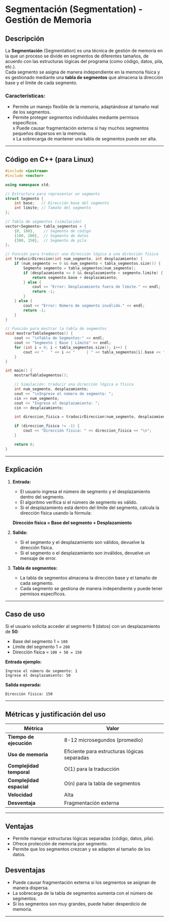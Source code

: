 # Segmentación (Segmentation) - Gestión de Memoria

## Descripción
La **Segmentación** (Segmentation) es una técnica de gestión de memoria en la que un proceso se divide en segmentos de diferentes tamaños, de acuerdo con las estructuras lógicas del programa (como código, datos, pila, etc.).  
Cada segmento se asigna de manera independiente en la memoria física y es gestionado mediante una **tabla de segmentos** que almacena la dirección base y el límite de cada segmento.

### Características:
- Permite un manejo flexible de la memoria, adaptándose al tamaño real de los segmentos.  
- Permite proteger segmentos individuales mediante permisos específicos.  
x Puede causar fragmentación externa si hay muchos segmentos pequeños dispersos en la memoria.  
x La sobrecarga de mantener una tabla de segmentos puede ser alta.   

---

##  Código en C++ (para Linux)
```cpp
#include <iostream>
#include <vector>

using namespace std;

// Estructura para representar un segmento
struct Segmento {
    int base;   // Dirección base del segmento
    int limite; // Tamaño del segmento
};

// Tabla de segmentos (simulación)
vector<Segmento> tabla_segmentos = {
    {0, 100},    // Segmento de código
    {100, 200},  // Segmento de datos
    {300, 150},  // Segmento de pila
};

// Función para traducir una dirección lógica a una dirección física
int traducirDireccion(int num_segmento, int desplazamiento) {
    if (num_segmento >= 0 && num_segmento < tabla_segmentos.size()) {
        Segmento segmento = tabla_segmentos[num_segmento];
        if (desplazamiento >= 0 && desplazamiento < segmento.limite) {
            return segmento.base + desplazamiento;
        } else {
            cout << "Error: Desplazamiento fuera de límite." << endl;
            return -1;
        }
    } else {
        cout << "Error: Número de segmento inválido." << endl;
        return -1;
    }
}

// Función para mostrar la tabla de segmentos
void mostrarTablaSegmentos() {
    cout << "\nTabla de Segmentos:" << endl;
    cout << "Segmento | Base | Límite" << endl;
    for (int i = 0; i < tabla_segmentos.size(); i++) {
        cout << "   " << i << "     | " << tabla_segmentos[i].base << "   | " << tabla_segmentos[i].limite << endl;
    }
}

int main() {
    mostrarTablaSegmentos();

    // Simulación: traducir una dirección lógica a física
    int num_segmento, desplazamiento;
    cout << "\nIngrese el número de segmento: ";
    cin >> num_segmento;
    cout << "Ingrese el desplazamiento: ";
    cin >> desplazamiento;

    int direccion_fisica = traducirDireccion(num_segmento, desplazamiento);

    if (direccion_fisica != -1) {
        cout << "Dirección física: " << direccion_fisica << "\n";
    }

    return 0;
}
```

---

## **Explicación**
1. **Entrada:**
   - El usuario ingresa el número de segmento y el desplazamiento dentro del segmento.  
   - El algoritmo verifica si el número de segmento es válido.  
   - Si el desplazamiento está dentro del límite del segmento, calcula la dirección física usando la fórmula:
   
   **Dirección física = Base del segmento + Desplazamiento**

2. **Salida:**
   - Si el segmento y el desplazamiento son válidos, devuelve la dirección física.  
   - Si el segmento o el desplazamiento son inválidos, devuelve un mensaje de error.  

3. **Tabla de segmentos:**
   - La tabla de segmentos almacena la dirección base y el tamaño de cada segmento.  
   - Cada segmento se gestiona de manera independiente y puede tener permisos específicos.  

---

## **Caso de uso**
Si el usuario solicita acceder al segmento **1** (datos) con un desplazamiento de **50**:
- Base del segmento 1 = `100`  
- Límite del segmento 1 = `200`  
- Dirección física = `100 + 50 = 150`

**Entrada ejemplo:**
```
Ingrese el número de segmento: 1
Ingrese el desplazamiento: 50
```

**Salida esperada:**
```
Dirección física: 150
```

---

## **Métricas y justificación del uso**
| Métrica | Valor |
|---------|-------|
| **Tiempo de ejecución** | 8-12 microsegundos (promedio) |
| **Uso de memoria** | Eficiente para estructuras lógicas separadas |
| **Complejidad temporal** | O(1) para la traducción |
| **Complejidad espacial** | O(n) para la tabla de segmentos |
| **Velocidad** | Alta |
| **Desventaja** | Fragmentación externa |

---

## **Ventajas**
- Permite manejar estructuras lógicas separadas (código, datos, pila).  
- Ofrece protección de memoria por segmento.  
- Permite que los segmentos crezcan y se adapten al tamaño de los datos.   

##  **Desventajas**
- Puede causar fragmentación externa si los segmentos se asignan de manera dispersa.  
- La sobrecarga de la tabla de segmentos aumenta con el número de segmentos.  
- Si los segmentos son muy grandes, puede haber desperdicio de memoria.   

---


